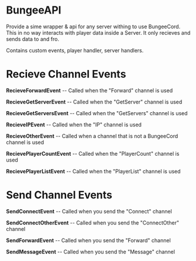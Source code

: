 BungeeAPI
=========

Provide a sime wrapper & api for any server withing to use BungeeCord. This in no way interacts with player data inside a Server. It only recieves and sends data to and fro.

Contains custom events, player handler, server handlers.

Recieve Channel Events
==========
**RecieveForwardEvent** -- Called when the "Forward" channel is used

**RecieveGetServerEvent** -- Called when the "GetServer" channel is used

**RecieveGetServersEvent** -- Called when the "GetServers" channel is used

**RecieveIPEvent** -- Called when the "IP" channel is used

**RecieveOtherEvent** -- Called when a channel that is not a BungeeCord channel is used

**RecievePlayerCountEvent** -- Called when the "PlayerCount" channel is used

**RecievePlayerListEvent** -- Called when the "PlayerList" channel is used

Send Channel Events
==========
**SendConnectEvent** -- Called when you send the "Connect" channel

**SendConnectOtherEvent** -- Called when you send the "ConnectOther" channel

**SendForwardEvent** -- Called when you send the "Forward" channel

**SendMessageEvent** -- Called when you send the "Message" channel
